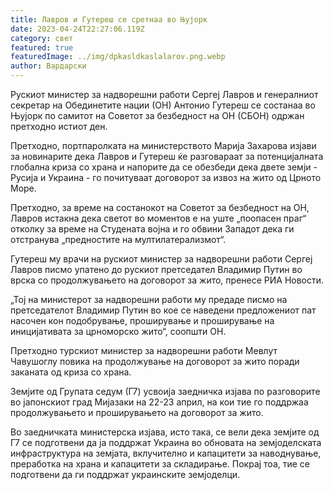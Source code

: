 ```yaml
---
title: Лавров и Гутереш се сретнаа во Њујорк
date: 2023-04-24T22:27:06.119Z
category: свет
featured: true
featuredImage: ../img/dpkasldkaslalarov.png.webp
author: Вардарски
---
```


Рускиот министер за надворешни работи Сергеј Лавров и генералниот секретар на Обединетите нации (ОН) Антонио Гутереш се состанаа во Њујорк по самитот на Советот за безбедност на ОН (СБОН) одржан претходно истиот ден.

Претходно, портпаролката на министерството Марија Захарова изјави за новинарите дека Лавров и Гутереш ќе разговараат за потенцијалната глобална криза со храна и напорите да се обезбеди дека двете земји - Русија и Украина - го почитуваат договорот за извоз на жито од Црното Море.

Претходно, за време на состанокот на Советот за безбедност на ОН, Лавров истакна дека светот во моментов е на уште „поопасен праг“ отколку за време на Студената војна и го обвини Западот дека ги отстранува „предностите на мултилатерализмот“.

Гутереш му врачи на рускиот министер за надворешни работи Сергеј Лавров писмо упатено до рускиот претседател Владимир Путин во врска со продолжувањето на договорот за жито, пренесе РИА Новости.

„Тој на министерот за надворешни работи му предаде писмо на претседателот Владимир Путин во кое се наведени предложениот пат насочен кон подобрување, проширување и проширување на иницијативата за црноморско жито“, соопшти ОН.

Претходно турскиот министер за надворешни работи Мевлут Чавушоглу повика на продолжување на договорот за жито поради заканата од криза со храна.

Земјите од Групата седум (Г7) усвоија заедничка изјава по разговорите во јапонскиот град Мијазаки на 22-23 април, на кои тие го поддржаа продолжувањето и проширувањето на договорот за жито.

Во заедничката министерска изјава, исто така, се вели дека земјите од Г7 се подготвени да ја поддржат Украина во обновата на земјоделската инфраструктура на земјата, вклучително и капацитети за наводнување, преработка на храна и капацитети за складирање. Покрај тоа, тие се подготвени да ги поддржат украинските земјоделци.

